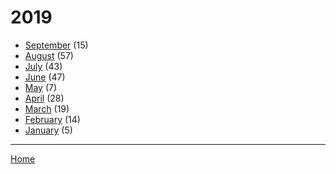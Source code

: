 # 2019

  * [September](./2019-09.md) (15)
  * [August](./2019-08.md) (57)
  * [July](./2019-07.md) (43)
  * [June](./2019-06.md) (47)
  * [May](./2019-05.md) (7)
  * [April](./2019-04.md) (28)
  * [March](./2019-03.md) (19)
  * [February](./2019-02.md) (14)
  * [January](./2019-01.md) (5)

----

[Home](../)
